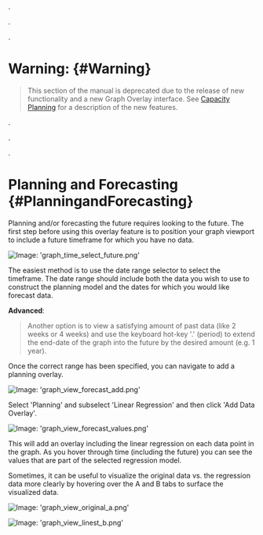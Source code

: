 .

.

.

# Warning: {#Warning}
> This section of the manual is deprecated due to the release of new functionality and a new Graph Overlay interface. See [Capacity Planning](/Visualization/Graphs/View/Overlays/Analytics.md#CapacityPlanning) for a description of the new features.

.

.

.

# Planning and Forecasting {#PlanningandForecasting}
Planning and/or forecasting the future requires looking to the future.  The first step before using this overlay feature is to position your graph viewport to include a future timeframe for which you have no data.

![Image: 'graph_time_select_future.png'](/images/circonus/graph_time_select_future.png)

The easiest method is to use the date range selector to select the timeframe.  The date range should include both the data you wish to use to construct the planning model and the dates for which you would like forecast data.

**Advanced**:
> Another option is to view a satisfying amount of past data (like 2 weeks or 4 weeks) and use the keyboard hot-key '.' (period) to extend the end-date of the graph into the future by the desired amount (e.g. 1 year).

Once the correct range has been specified, you can navigate to add a planning overlay.

![Image: 'graph_view_forecast_add.png'](/images/circonus/graph_view_forecast_add.png)

Select 'Planning' and subselect 'Linear Regression' and then click 'Add Data Overlay'.

![Image: 'graph_view_forecast_values.png'](/images/circonus/graph_view_forecast_values.png)

This will add an overlay including the linear regression on each data point in the graph.  As you hover through time (including the future) you can see the values that are part of the selected regression model.

Sometimes, it can be useful to visualize the original data vs. the regression data more clearly by hovering over the A and B tabs to surface the visualized data.

![Image: 'graph_view_original_a.png'](/images/circonus/graph_view_original_a.png)

![Image: 'graph_view_linest_b.png'](/images/circonus/graph_view_linest_b.png)
